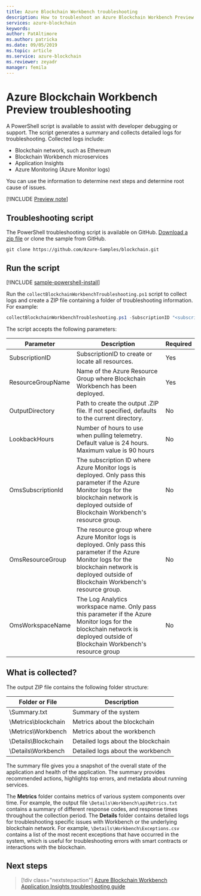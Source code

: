 ```yaml
---
title: Azure Blockchain Workbench troubleshooting
description: How to troubleshoot an Azure Blockchain Workbench Preview application.
services: azure-blockchain
keywords: 
author: PatAltimore
ms.author: patricka
ms.date: 09/05/2019
ms.topic: article
ms.service: azure-blockchain
ms.reviewer: zeyadr
manager: femila
---
```


# Azure Blockchain Workbench Preview troubleshooting

A PowerShell script is available to assist with developer debugging or support. The script generates a summary and collects detailed logs for troubleshooting. Collected logs include:

* Blockchain network, such as Ethereum
* Blockchain Workbench microservices
* Application Insights
* Azure Monitoring (Azure Monitor logs)

You can use the information to determine next steps and determine root cause of issues.

[!INCLUDE [Preview note](./includes/preview.md)]

## Troubleshooting script

The PowerShell troubleshooting script is available on GitHub. [Download a zip file](https://github.com/Azure-Samples/blockchain/archive/master.zip) or clone the sample from GitHub.

```
git clone https://github.com/Azure-Samples/blockchain.git
```

## Run the script
[!INCLUDE [sample-powershell-install](../../../includes/sample-powershell-install.md)]

Run the `collectBlockchainWorkbenchTroubleshooting.ps1` script to collect logs and create a ZIP file containing a folder of troubleshooting information. For example:

``` powershell
collectBlockchainWorkbenchTroubleshooting.ps1 -SubscriptionID "<subscription_id>" -ResourceGroupName "workbench-resource-group-name"
```
The script accepts the following parameters:

| Parameter  | Description | Required |
|---------|---------|----|
| SubscriptionID | SubscriptionID to create or locate all resources. | Yes |
| ResourceGroupName | Name of the Azure Resource Group where Blockchain Workbench has been deployed. | Yes |
| OutputDirectory | Path to create the output .ZIP file. If not specified, defaults to the current directory. | No |
| LookbackHours | Number of hours to use when pulling telemetry. Default value is 24 hours. Maximum value is 90 hours | No |
| OmsSubscriptionId | The subscription ID where Azure Monitor logs is deployed. Only pass this parameter if the Azure Monitor logs for the blockchain network is deployed outside of Blockchain Workbench's resource group.| No |
| OmsResourceGroup |The resource group where Azure Monitor logs is deployed. Only pass this parameter if the Azure Monitor logs for the blockchain network is deployed outside of Blockchain Workbench's resource group.| No |
| OmsWorkspaceName | The Log Analytics workspace name. Only pass this parameter if the Azure Monitor logs for the blockchain network is deployed outside of Blockchain Workbench's resource group | No |

## What is collected?

The output ZIP file contains the following folder structure:

| Folder or File | Description  |
|---------|---------|
| \Summary.txt | Summary of the system |
| \Metrics\blockchain | Metrics about the blockchain |
| \Metrics\Workbench | Metrics about the workbench |
| \Details\Blockchain | Detailed logs about the blockchain |
| \Details\Workbench | Detailed logs about the workbench |

The summary file gives you a snapshot of the overall state of the application and health of the application. The summary provides recommended actions, highlights top errors, and metadata about running services.

The **Metrics** folder contains metrics of various system components over time. For example, the output file `\Details\Workbench\apiMetrics.txt` contains a summary of different response codes, and response times throughout the collection period. 
The **Details** folder contains detailed logs for troubleshooting specific issues with Workbench or the underlying blockchain network. For example, `\Details\Workbench\Exceptions.csv` contains a list of the most recent exceptions that have occurred in the system, which is useful for troubleshooting errors with smart contracts or interactions with the blockchain. 

## Next steps

> [!div class="nextstepaction"]
> [Azure Blockchain Workbench Application Insights troubleshooting guide](https://aka.ms/workbenchtroubleshooting)
